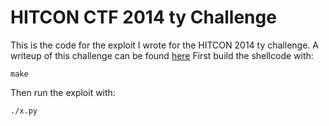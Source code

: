 HITCON CTF 2014 ty Challenge
============================

This is the code for the exploit I wrote for the HITCON 2014 ty challenge. A writeup of this challenge can be found [here]()
First build the shellcode with:
```
make
```
Then run the exploit with:
```
./x.py
```
